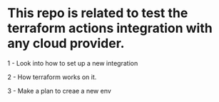 # This repo is related to test the terraform actions integration with any cloud provider.

1 - Look into how to set up a new integration 

2 - How terraform works on it.

3 - Make a plan to creae a new env 


